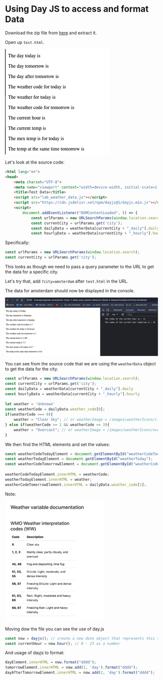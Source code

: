 # Using Day JS to access and format Data

Download the zip file from [here](./archives/Archive.zip) and extract it.

Open up `test.html`.

![alt text](img/image-5.png)

Let's look at the source code:

```html
<html lang="en">
<head>
    <meta charset="UTF-8">
    <meta name="viewport" content="width=device-width, initial-scale=1.0">
    <title>Test Data</title>
    <script src="lab_weather_data.js"></script>
    <script src="https://cdn.jsdelivr.net/npm/dayjs@1/dayjs.min.js"></script>
    <script>
        document.addEventListener("DOMContentLoaded", () => {
            const urlParams = new URLSearchParams(window.location.search);
            const currentCity = urlParams.get('city');
            const dailyData = weatherData[currentCity + "_daily"].daily
            const hourlyData = weatherData[currentCity + "_hourly"].hourly
```

Specifically:

```javascript
const urlParams = new URLSearchParams(window.location.search);
const currentCity = urlParams.get('city');
```

This looks as though we need to pass a query parameter to the URL to get the data for a specific city.

Let's try that, add `?city=amsterdam` after `test.html` in the URL.

The data for amsterdam should now be displayed in the console.

![alt text](img/image-4.png)

You can see from the source code that we are using the `weatherData` object to get the data for the city.

```javascript
const urlParams = new URLSearchParams(window.location.search);
const currentCity = urlParams.get('city');
const dailyData = weatherData[currentCity + "_daily"].daily
const hourlyData = weatherData[currentCity + "_hourly"].hourly

let weather = 'Unknown'
const weatherCode = dailyData.weather_code[0];
if(weatherCode === 0){
    weather = "Clear Sky"; // or weatherImage = /images/weatherIcons/clearsky.png
} else if(weatherCode >= 1 && weatherCode <= 3){
    weather = "Overcast"; // or weatherImage = /images/weatherIcons/overcast.png
}
```

We then find the HTML elements and set the values:

```javascript
const weatherCodeTodayElement = document.getElementById("weatherCodeToday");
const weatherTodayElement = document.getElementById("weatherToday");
const weatherCodeTomorrowElement = document.getElementById("weatherCodeTomorrow");

weatherCodeTodayElement.innerHTML = weatherCode;
weatherTodayElement.innerHTML = weather;
weatherCodeTomorrowElement.innerHTML = dailyData.weather_code[1];
```


Note:

![alt text](img/image-2.png)

Moving dow the file you can see the use of day.js

```javascript
const now = dayjs(); // create a new date object that represents this time
const currentHour = now.hour(); // 0 - 23 as a number
```

And usage of dayjs to format:

```javascript
dayElement.innerHTML = now.format("dddd");
tomorrowElement.innerHTML = now.add(1, 'day').format("dddd");
dayAfterTomorrowElement.innerHTML = now.add(2, 'day').format("dddd");
```